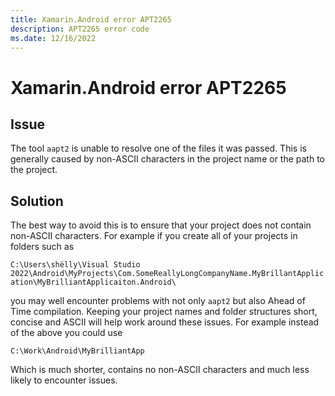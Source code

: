 ```yaml
---
title: Xamarin.Android error APT2265
description: APT2265 error code
ms.date: 12/16/2022
---
```

# Xamarin.Android error APT2265

## Issue

The tool `aapt2` is unable to resolve one of the files it was passed.
This is generally caused by non-ASCII characters in the project name
or the path to the project.

## Solution

The best way to avoid this is to ensure that your project does not contain
non-ASCII characters.
For example if you create all of your projects in folders such as

`C:\Users\shëlly\Visual Studio 2022\Android\MyProjects\Com.SomeReallyLongCompanyName.MyBrillantApplication\MyBrilliantApplicaiton.Android\`

you may well encounter problems with not only `aapt2` but also Ahead of Time
compilation. Keeping your project names and folder structures short, concise and
ASCII will help work around these issues. For example instead of the above
you could use

`C:\Work\Android\MyBrilliantApp`

Which is much shorter, contains no non-ASCII characters and much less likely to encounter issues.
